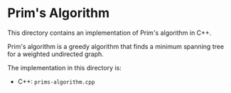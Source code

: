 # Prim's Algorithm

This directory contains an implementation of Prim's algorithm in C++.

Prim's algorithm is a greedy algorithm that finds a minimum spanning tree for a weighted undirected graph.

The implementation in this directory is:
- C++: `prims-algorithm.cpp`

